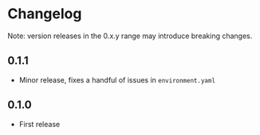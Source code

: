 # Changelog
Note: version releases in the 0.x.y range may introduce breaking changes.

## 0.1.1
- Minor release, fixes a handful of issues in `environment.yaml`

## 0.1.0
- First release
